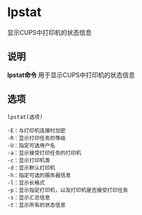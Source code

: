 lpstat
===

显示CUPS中打印机的状态信息

## 说明

**lpstat命令** 用于显示CUPS中打印机的状态信息

## 选项

```
lpstat(选项)
```

  

```
-E：与打印机连接时加密
-R：显示打印任务的等级
-U：指定可选用户名
-a：显示接受打印任务的打印机
-c：显示打印机类
-d：显示默认打印机
-h：指定可选的服务器信息
-l：显示长格式
-p：显示指定打印机，以及打印机是否接受打印任务
-s：显示汇总信息
-t：显示所有的状态信息
```


